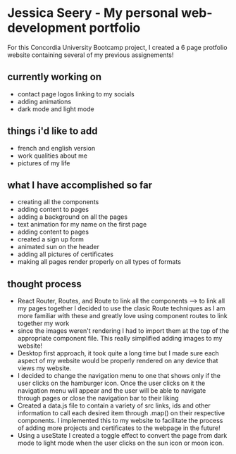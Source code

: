 # Jessica Seery - My personal web-development portfolio

For this Concordia University Bootcamp project, I created a 6 page protfolio website containing several of my previous assignements!

## currently working on
- contact page logos linking to my socials
- adding animations
- dark mode and light mode

## things i'd like to add
- french and english version
- work qualities about me
- pictures of my life

## what I have accomplished so far
- creating all the components
- adding content to pages
- adding a background on all the pages
- text animation for my name on the first page
- adding content to pages
- created a sign up form
- animated sun on the header
- adding all pictures of certificates
- making all pages render properly on all types of formats

## thought process
- React Router, Routes, and Route to link all the components --> to link all my pages together I decided to use the clasic Route techniques as I am more familiar with these and greatly love using component routes to link together my work
- since the images weren't rendering I had to import them at the top of the appropriate component file. This really simplified adding images to my website!
- Desktop first approach, it took quite a long time but I made sure each aspect of my website would be properly rendered on any device that views my website.
- I decided to change the navigation menu to one that shows only if the user clicks on the hamburger icon. Once the user clicks on it the navigation menu will appear and the user will be able to navigate through pages or close the navigation bar to their liking
- Created a data.js file to contain a variety of src links, ids and other information to call each desired item through .map() on their respective components. I implemented this to my website to facilitate the process of adding more projects and certificates to the webpage in the future!
- Using a useState I created a toggle effect to convert the page from dark mode to light mode when the user clicks on the sun icon or moon icon.
